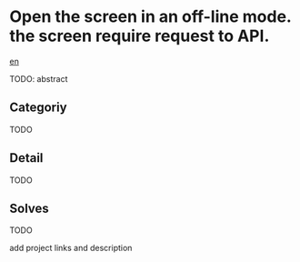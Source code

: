 # Open the screen in an off-line mode. the screen require request to API.

[en](README_ja.md)

TODO: abstract

## Categoriy

TODO

## Detail

TODO


## Solves

TODO

add project links and description
